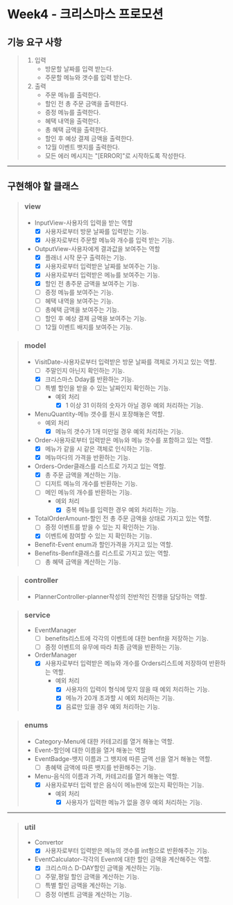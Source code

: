 # Week4 - 크리스마스 프로모션

## 기능 요구 사항

> 1. 입력
>    + 방문할 날짜를 입력 받는다.
>    + 주문할 메뉴와 갯수를 입력 받는다.
> 2. 출력
>    + 주문 메뉴를 출력한다.
>    + 할인 전 총 주문 금액을 출력한다.
>    + 증정 메뉴를 출력한다.
>    + 혜택 내역을 출력한다.
>    + 총 혜택 금액을 출력한다.
>    + 할인 후 예상 결제 금액을 출력한다.
>    + 12월 이벤트 뱃지를 출력한다.
>    + 모든 에러 메시지는 "[ERROR]"로 시작하도록 작성한다.
---

## 구현해야 할 클래스

> ### view
> + InputView-사용자의 입력을 받는 역할
>   + [X] 사용자로부터 방문 날짜를 입력받는 기능.
>   + [X] 사용자로부터 주문할 메뉴와 개수를 입력 받는 기능.
> + OutputView-사용자에게 결과값을 보여주는 역할
>   + [X] 플래너 시작 문구 출력하는 기능.
>   + [X] 사용자로부터 입력받은 날짜를 보여주는 기능.
>   + [X] 사용자로부터 입력받은 메뉴를 보여주는 기능.
>   + [X] 할인 전 총주문 금액을 보여주는 기능.
>   + [ ] 증정 메뉴를 보여주는 기능.
>   + [ ] 혜택 내역을 보여주는 기능.
>   + [ ] 총혜택 금액을 보여주는 기능.
>   + [ ] 할인 후 예상 결제 금액을 보여주는 기능.
>   + [ ] 12월 이벤트 배지를 보여주는 기능.

> ### model
> + VisitDate-사용자로부터 입력받은 방문 날짜를 객체로 가지고 있는 역할.
>   + [ ] 주말인지 아닌지 확인하는 기능.
>   + [X] 크리스마스 Dday를 반환하는 기능.
>   + [ ] 특별 할인을 받을 수 있는 날짜인지 확인하는 기능.
>     + 예외 처리
>       + [X] 1 이상 31 이하의 숫자가 아닐 경우 예외 처리하는 기능.
> + MenuQuantity-메뉴 갯수를 원시 포장해놓은 역할.
>   + 예외 처리 
>     + [X] 메뉴의 갯수가 1개 미만일 경우 예외 처리하는 기능.
> + Order-사용자로부터 입력받은 메뉴와 메뉴 갯수를 포함하고 있는 역할.
>   + [X] 메뉴가 같을 시 같은 객체로 인식하는 기능.
>   + [X] 메뉴마다의 가격을 반환하는 기능.
> + Orders-Order클래스를 리스트로 가지고 있는 역할.
>   + [X] 총 주문 금액을 계산하는 기능.
>   + [ ] 디저트 메뉴의 개수를 반환하는 기능.
>   + [ ] 메인 메뉴의 개수를 반환하는 기능.
>     + 예외 처리
>       + [X] 중복 메뉴를 입력한 경우 예외 처리하는 기능. 
> + TotalOrderAmount-할인 전 총 주문 금액을 상태로 가지고 있는 역할.
>   + [ ] 증정 이벤트를 받을 수 있는 지 확인하는 기능.
>   + [X] 이벤트에 참여할 수 있는 지 확인하는 기능.
> + Benefit-Event enum과 할인가격을 가지고 있는 역할.
> + Benefits-Benfit클래스를 리스트로 가지고 있는 역할.
>   + [ ] 총 혜택 금액을 계산하는 기능.

> ### controller
> + PlannerController-planner작성의 전반적인 진행을 담당하는 역할.

> ### service
> + EventManager
>   + [ ] benefits리스트에 각각의 이벤트에 대한 benfit을 저장하는 기능.
>   + [ ] 증정 이벤트의 유무에 따라 최종 금액을 반환하는 기능.
> + OrderManager
>   + [X] 사용자로부터 입력받은 메뉴와 개수를 Orders리스트에 저장하여 반환하는 역할. 
>     + 예외 처리
>       + [X] 사용자의 입력이 형식에 맞지 않을 때 예외 처리하는 기능.
>       + [X] 메뉴가 20개 초과할 시 예외 처리하는 기능.
>       + [X] 음료만 있을 경우 예외 처리하는 기능.

> ### enums
> + Category-Menu에 대한 카테고리를 열거 해놓는 역할.
> + Event-할인에 대한 이름을 열거 해놓는 역할
> + EventBadge-뱃지 이름과 그 뱃지에 따른 금액 선을 열거 해놓는 역할.
>   + [ ] 총혜택 금액에 따른 뱃지를 반환해주는 기능. 
> + Menu-음식의 이름과 가격, 카테고리를 열거 해놓는 역할. 
>   + [X] 사용자로부터 입력 받은 음식이 메뉴판에 있는지 확인하는 기능.
>     + 예외 처리
>       + [X] 사용자가 입력한 메뉴가 없을 경우 예외 처리하는 기능. 
---

>### util
> + Convertor
>   + [X] 사용자로부터 입력받은 메뉴의 갯수를 int형으로 반환해주는 기능. 
> + EventCalculator-각각의 Event에 대한 할인 금액을 계산해주는 역할.
>   + [X] 크리스마스 D-DAY할인 금액을 계산하는 기능.
>   + [ ] 주말,평일 할인 금액을 계산하는 기능.
>   + [ ] 특별 할인 금액을 계산하는 기능.
>   + [ ] 증정 이벤트 금액을 계산하는 기능.